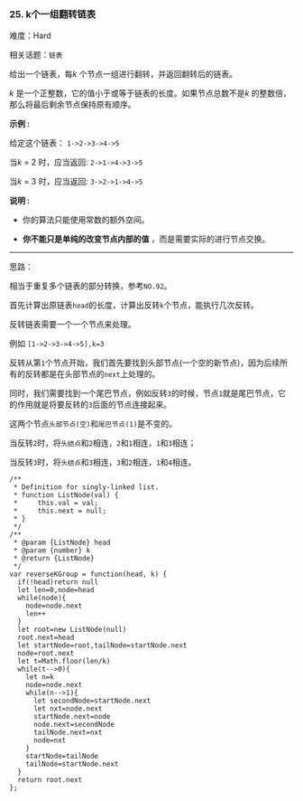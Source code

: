### 25. k个一组翻转链表

难度：Hard

相关话题：`链表`

给出一个链表，每*k* 个节点一组进行翻转，并返回翻转后的链表。



*k* 是一个正整数，它的值小于或等于链表的长度。如果节点总数不是*k* 的整数倍，那么将最后剩余节点保持原有顺序。



**示例 :** 



给定这个链表： `1->2->3->4->5` 



当*k* = 2 时，应当返回:  `2->1->4->3->5` 



当*k* = 3 时，应当返回:  `3->2->1->4->5` 



**说明 :** 




* 你的算法只能使用常数的额外空间。

* **你不能只是单纯的改变节点内部的值** ，而是需要实际的进行节点交换。






-----

思路：

相当于重复多个链表的部分转换，参考`NO.92`。

首先计算出原链表`head`的长度，计算出反转`k`个节点，能执行几次反转。

反转链表需要一个一个节点来处理。

例如 `[1->2->3->4->5],k=3`

反转从第`1`个节点开始，我们首先要找到头部节点(一个空的新节点)，因为后续所有的反转都是在头部节点的`next`上处理的。

同时，我们需要找到一个尾巴节点，例如反转`3`的时候，节点`1`就是尾巴节点，它的作用就是将要反转的`3`后面的节点连接起来。

这两个节点`头部节点(空)`和`尾巴节点(1)`是不变的。

当反转`2`时，将`头结点`和`2`相连，`2`和`1`相连，`1`和`3`相连；

当反转`3`时，将`头结点`和`3`相连，`3`和`2`相连，`1`和`4`相连。




```
/**
 * Definition for singly-linked list.
 * function ListNode(val) {
 *     this.val = val;
 *     this.next = null;
 * }
 */
/**
 * @param {ListNode} head
 * @param {number} k
 * @return {ListNode}
 */
var reverseKGroup = function(head, k) {
  if(!head)return null
  let len=0,node=head
  while(node){
    node=node.next
    len++
  }
  let root=new ListNode(null)
  root.next=head
  let startNode=root,tailNode=startNode.next
  node=root.next
  let t=Math.floor(len/k)
  while(t-->0){
    let n=k
    node=node.next
    while(n-->1){
      let secondNode=startNode.next
      let nxt=node.next
      startNode.next=node
      node.next=secondNode
      tailNode.next=nxt
      node=nxt
    }
    startNode=tailNode
    tailNode=startNode.next
  }
  return root.next
};



```

